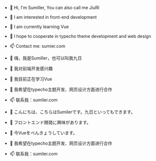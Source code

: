 - 👋 Hi, I'm Sumiller, You can also call me JiuRI
- 👀 I am interested in front-end development
- 🌱 I am currently learning Vue
- 💞 I hope to cooperate in typecho theme development and web design
- 📫 Contact me: sumier.com

- 👋 嗨，我是Sumiller，也可以叫我九日
- 👀 我对前端开发感兴趣
- 🌱 我目前正在学习Vue
- 💞️ 我希望在typecho主题开发、网页设计方面进行合作
- 📫 联系我：sumiler.com

- 👋 こんにちは、こちらはSumilerです。九日といってもできます。
- 👀 フロントエンド開発に興味があります。
- 🌱 今Vueをべんきょうしています。
- 💞️ 我希望在typecho主题开发、网页设计方面进行合作
- 📫 联系我：sumiler.com


<!---
SumilerJR/SumilerJR is a ✨ special ✨ repository because its `README.md` (this file) appears on your GitHub profile.
You can click the Preview link to take a look at your changes.
--->
